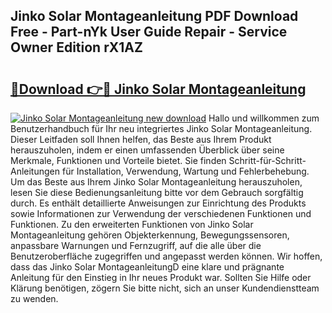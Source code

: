 ## Jinko Solar Montageanleitung PDF Download Free - Part-nYk User Guide Repair - Service Owner Edition rX1AZ

# <h2><a href="http://df6chh7.blite.top/?on=Jinko+Solar+Montageanleitung">🔗Download 👉🔴 Jinko Solar Montageanleitung</a></h2>

[![Jinko Solar Montageanleitung new download](https://i.imgur.com/lujVjoI.png)](http://df6chh7.blite.top/?on=Jinko+Solar+Montageanleitung)
Hallo und willkommen zum Benutzerhandbuch für Ihr neu integriertes Jinko Solar Montageanleitung. Dieser Leitfaden soll Ihnen helfen, das Beste aus Ihrem Produkt herauszuholen, indem er einen umfassenden Überblick über seine Merkmale, Funktionen und Vorteile bietet. Sie finden Schritt-für-Schritt-Anleitungen für Installation, Verwendung, Wartung und Fehlerbehebung. Um das Beste aus Ihrem Jinko Solar Montageanleitung herauszuholen, lesen Sie diese Bedienungsanleitung bitte vor dem Gebrauch sorgfältig durch. Es enthält detaillierte Anweisungen zur Einrichtung des Produkts sowie Informationen zur Verwendung der verschiedenen Funktionen und Funktionen. Zu den erweiterten Funktionen von Jinko Solar Montageanleitung gehören Objekterkennung, Bewegungssensoren, anpassbare Warnungen und Fernzugriff, auf die alle über die Benutzeroberfläche zugegriffen und angepasst werden können. Wir hoffen, dass das Jinko Solar MontageanleitungD eine klare und prägnante Anleitung für den Einstieg in Ihr neues Produkt war. Sollten Sie Hilfe oder Klärung benötigen, zögern Sie bitte nicht, sich an unser Kundendienstteam zu wenden.

